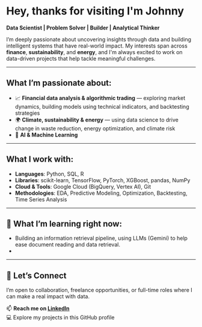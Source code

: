 # Hey, thanks for visiting I'm Johnny

**Data Scientist | Problem Solver | Builder | Analytical Thinker**

I’m deeply passionate about uncovering insights through data and building intelligent systems that have real-world impact. My interests span across **finance**, **sustainability**, and **energy**, and I'm always excited to work on data-driven projects that help tackle meaningful challenges.

---

## What I’m passionate about:
- 📈 **Financial data analysis & algorithmic trading** — exploring market dynamics, building models using technical indicators, and backtesting strategies
- 🌍 **Climate, sustainability & energy** — using data science to drive change in waste reduction, energy optimization, and climate risk
- 🧠 **AI & Machine Learning**

---

## What I work with:
- **Languages**: Python, SQL, R
- **Libraries**: scikit-learn, TensorFlow, PyTorch, XGBoost, pandas, NumPy
- **Cloud & Tools**: Google Cloud (BigQuery, Vertex AI), Git
- **Methodologies**: EDA, Predictive Modeling, Optimization, Backtesting, Time Series Analysis

---

## 🌱 What I’m learning right now:
- Building an information retrieval pipeline, using LLMs (Gemini) to help ease document reading and data retrieval.
- 


---

## 🤝 Let’s Connect
I’m open to collaboration, freelance opportunities, or full-time roles where I can make a real impact with data.

📫 **Reach me on [LinkedIn](https://www.linkedin.com/in/johnnyyfranklin)**  
💻 Explore my projects in this GitHub profile  
